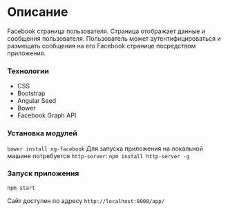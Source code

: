 # Описание
Facebook страница пользователя. Страница отображает данные и сообщения пользователя. Пользователь может аутентифицироваться и размещать сообщения на его Facеbook странице посредством приложения.

### Технологии
* CSS
* Bootstrap
* Angular Seed
* Bower
* Facebook Graph API

### Установка модулей
`bower install ng-facebook`
Для запуска приложения на локальной машине потребуется `http-server`: `npm install http-server -g`

### Запуск приложения
`npm start`

Сайт доступен по адресу `http://localhost:8000/app/`
